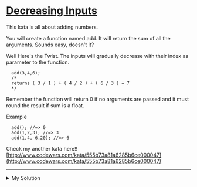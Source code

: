 # [Decreasing Inputs](https://www.codewars.com/kata/555de49a04b7d1c13c00000e)

This kata is all about adding numbers.

You will create a function named add. It will return the sum of all the arguments. Sounds easy, doesn't it?

Well Here's the Twist. The inputs will gradually decrease with their index as parameter to the function.

      add(3,4,6);
      /*
      returns ( 3 / 1 ) + ( 4 / 2 ) + ( 6 / 3 ) = 7
      */

Remember the function will return 0 if no arguments are passed and it must round the result if sum is a float.

Example

      add(); //=> 0
      add(1,2,3); //=> 3
      add(1,4,-6,20); //=> 6

Check my another kata
here!! [http://www.codewars.com/kata/555b73a81a6285b6ce000047](http://www.codewars.com/kata/555b73a81a6285b6ce000047)

---

<details><summary>My Solution</summary>

```js
function add() {
  let result = 0
  for (let i = 0; i < arguments.length; i++) {
    result += arguments[i] / (i + 1)
  }

  return Math.round(result)
}
```

</details>
